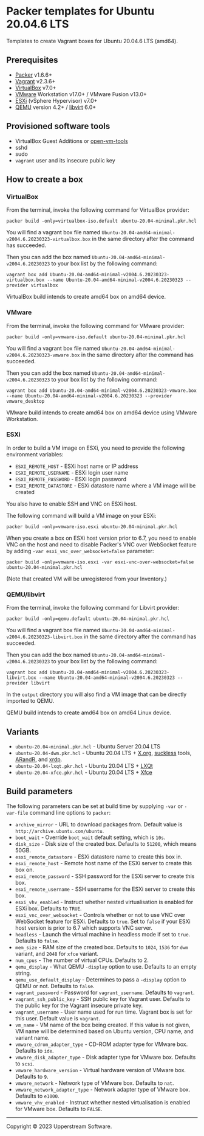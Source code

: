 # Packer templates for Ubuntu 20.04.6 LTS

Templates to create Vagrant boxes for Ubuntu 20.04.6 LTS (amd64).

## Prerequisites

* [Packer][] v1.6.6+
* [Vagrant][] v2.3.6+
* [VirtualBox][] v7.0+
* [VMware][] Workstation v17.0+ / VMware Fusion v13.0+
* [ESXi][] (vSphere Hypervisor) v7.0+
* [QEMU][] version 4.2+ / [libvirt][] 6.0+

[ESXi]: http://www.vmware.com/products/vsphere-hypervisor
        "Free VMware vSphere Hypervisor, Free Virtualization (ESXi)"
[libvirt]: https://libvirt.org/ "libvirt: The virtualization API"
[Packer]: https://www.packer.io/ "Packer by HashiCorp"
[QEMU]: https://www.qemu.org/ "QEMU"
[Vagrant]: https://www.vagrantup.com/ "Vagrant"
[VirtualBox]: https://www.virtualbox.org/ "Oracle VM VirtualBox"
[VMware]: http://www.vmware.com/
    "VMware Virtualization for Desktop &amp; Server, Application, Public &amp; Hybrid Clouds"

## Provisioned software tools

* VirtualBox Guest Additions or [open-vm-tools][]
* sshd
* sudo
* `vagrant` user and its insecure public key

[open-vm-tools]: https://github.com/vmware/open-vm-tools
    "Official repository of VMware open-vm-tools project"

## How to create a box

### VirtualBox

From the terminal, invoke the following command for VirtualBox provider:

    packer build -only=virtualbox-iso.default ubuntu-20.04-minimal.pkr.hcl

You will find a vagrant box file named `Ubuntu-20.04-amd64-minimal-v2004.6.20230323-virtualbox.box`
in the same directory after the command has succeeded.

Then you can add the box named `Ubuntu-20.04-amd64-minimal-v2004.6.20230323`
to your box list by the following command:

    vagrant box add Ubuntu-20.04-amd64-minimal-v2004.6.20230323-virtualbox.box --name Ubuntu-20.04-amd64-minimal-v2004.6.20230323 --provider virtualbox

VirtualBox build intends to create amd64 box on amd64 device.

### VMware

From the terminal, invoke the following command for VMware provider:

    packer build -only=vmware-iso.default ubuntu-20.04-minimal.pkr.hcl

You will find a vagrant box file named `Ubuntu-20.04-amd64-minimal-v2004.6.20230323-vmware.box`
in the same directory after the command has succeeded.

Then you can add the box named `Ubuntu-20.04-amd64-minimal-v2004.6.20230323`
to your box list by the following command:

    vagrant box add Ubuntu-20.04-amd64-minimal-v2004.6.20230323-vmware.box --name Ubuntu-20.04-amd64-minimal-v2004.6.20230323 --provider vmware_desktop

VMware build intends to create amd64 box on amd64 device using VMware
Workstation.

### ESXi

In order to build a VM image on ESXi, you need to provide the following
environment variables:

* `ESXI_REMOTE_HOST` - ESXi host name or IP address
* `ESXI_REMOTE_USERNAME` - ESXi login user name
* `ESXI_REMOTE_PASSWORD` - ESXi login password
* `ESXI_REMOTE_DATASTORE` - ESXi datastore name where a VM image will
  be created

You also have to enable SSH and VNC on ESXi host.

The following command will build a VM image on your ESXi:

    packer build -only=vmware-iso.esxi ubuntu-20.04-minimal.pkr.hcl

When you create a box on ESXi host version prior to 6.7, you need to
enable VNC on the host and need to disable Packer's VNC over WebSocket
feature by adding `-var esxi_vnc_over_websocket=false` parameter:

    packer build -only=vmware-iso.esxi -var esxi-vnc-over-websocket=false ubuntu-20.04-minimal.pkr.hcl

(Note that created VM will be unregistered from your Inventory.)

### QEMU/libvirt

From the terminal, invoke the following command for Libvirt provider:

    packer build -only=qemu.default ubuntu-20.04-minimal.pkr.hcl

You will find a vagrant box file named `Ubuntu-20.04-amd64-minimal-v2004.6.20230323-libvirt.box` in the same
directory after the command has succeeded.

Then you can add the box named `Ubuntu-20.04-amd64-minimal-v2004.6.20230323`
to your box list by the following command:

    vagrant box add Ubuntu-20.04-amd64-minimal-v2004.6.20230323-libvirt.box --name Ubuntu-20.04-amd64-minimal-v2004.6.20230323 --provider libvirt

In the `output` directory you will also find a VM image that can be
directly imported to QEMU.

QEMU build intends to create amd64 box on amd64 Linux device.

## Variants

* `ubuntu-20.04-minimal.pkr.hcl` - Ubuntu Server 20.04 LTS
* `ubuntu-20.04-dwm.pkr.hcl` - Ubuntu 20.04 LTS + [X.org][],
  [suckless][] tools, [ARandR][], and [xrdp][].
* `ubuntu-20.04-lxqt.pkr.hcl` - Ubuntu 20.04 LTS + [LXQt][]
* `ubuntu-20.04-xfce.pkr.hcl` - Ubuntu 20.04 LTS + [Xfce][]

[ARandR]: https://christian.amsuess.com/tools/arandr/
    "ARandR: Another XRandR GUI"
[LXQt]: https://lxqt-project.org/ "LXQt - The Lightweight Qt Desktop
    Environment"
[suckless]: http://suckless.org/ "suckless.org software that sucks less"
[X.org]: https://www.x.org/wiki/ "X.Org"
[Xfce]: https://xfce.org/ "Xfce Desktop Environment"
[xrdp]: http://www.xrdp.org/ "xrdp"

## Build parameters

The following parameters can be set at build time by supplying `-var`
or `-var-file` command line options to `packer`:

* `archive_mirror` - URL to download packages from.  Default value is
  `http://archive.ubuntu.com/ubuntu`.
* `boot_wait` - Override `boot_wait` default setting, which is `10s`.
* `disk_size` - Disk size of the created box.  Defaults to `51200`,
  which means 50GB.
* `esxi_remote_datastore` - ESXi datastore name to create this box in.
* `esxi_remote_host` - Remote host name of the ESXi server to create
  this box on.
* `esxi_remote_password` - SSH password for the ESXi server to create
  this box.
* `esxi_remote_username` - SSH username for the ESXi server to create
  this box.
* `esxi_vhv_enabled` - Instruct whether nested virtualisation is
  enabled for ESXi box.  Defaults to `TRUE`.
* `esxi_vnc_over_websocket` - Controls whether or not to use VNC over
  WebSocket feature for ESXi.  Defaults to `true`.  Set to `false` if
  your ESXi host version is prior to 6.7 which supports VNC server.
* `headless` - Launch the virtual machine in headless mode if set to
  `true`.  Defaults to `false`.
* `mem_size` - RAM size of the created box.  Defaults to `1024`, `1536`
  for `dwm` variant, and `2048` for `xfce` variant.
* `num_cpus` - The number of virtual CPUs.  Defaults to 2.
* `qemu_display` - What QEMU `-display` option to use.  Defaults to an
  empty string.
* `qemu_use_default_display` - Determines to pass a `-display` option
  to QEMU or not.  Defaults to `false`.
* `vagrant_password` - Password for `vagrant_username`.  Defaults to
  `vagrant`.
* `vagrant_ssh_public_key` - SSH public key for Vagrant user.  Defaults
  to the public key for the Vagrant insecure private key.
* `vagrant_username` - User name used for run time.  Vagrant box is set
  for this user.  Default value is `vagrant`.
* `vm_name` - VM name of the box being created.  If this value is not
  given, VM name will be determined based on Ubuntu version, CPU name,
  and variant name.
* `vmware_cdrom_adapter_type` - CD-ROM adapter type for VMware box.
  Defaults to `ide`.
* `vmware_disk_adapter_type` - Disk adapter type for VMware box.
  Defaults to `scsi`.
* `vmware_hardware_version` - Virtual hardware version of VMware box.
  Defaults to `9`.
* `vmware_network` - Network type of VMware box.  Defaults to `nat`.
* `vmware_network_adapter_type` - Network adapter type of VMware box.
  Defaults to `e1000`.
* `vmware_vhv_enabled` - Instruct whether nested virtualisation is
  enabled for VMware box.  Defaults to `FALSE`.

- - -

Copyright &copy; 2023 Upperstream Software.
